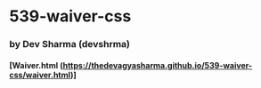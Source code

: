 # 539-waiver-css
### by Dev Sharma (devshrma)
#### [Waiver.html (https://thedevagyasharma.github.io/539-waiver-css/waiver.html)]
